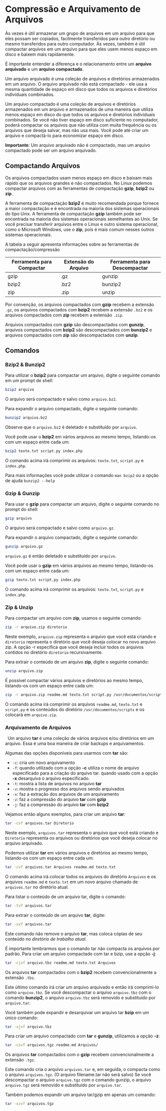 # Compressão e Arquivamento de Arquivos

Às vezes é útil armazenar um grupo de arquivos em um arquivo para que eles possam ser copiados, facilmente transferidos para outro diretório ou mesmo transferidos para outro computador. Às vezes, também é útil compactar arquivos em um arquivo para que eles usem menos espaço em disco e baixem mais rapidamente.

É importante entender a diferença e o relacionamento entre um **arquivo arquivado** e um **arquivo compactado**. 

Um arquivo arquivado é uma coleção de arquivos e diretórios armazenados em um arquivo. O arquivo arquivado não está compactado - ele usa a mesma quantidade de espaço em disco que todos os arquivos e diretórios individuais combinados. 

Um arquivo compactado é uma coleção de arquivos e diretórios armazenados em um arquivo e armazenados de uma maneira que utiliza menos espaço em disco do que todos os arquivos e diretórios individuais combinados. Se você não tiver espaço em disco suficiente no computador, poderá compactar os arquivos que não utiliza com muita frequência ou os arquivos que deseja salvar, mas não usa mais. Você pode até criar um arquivo e compactá-lo para economizar espaço em disco.

**Importante**: Um arquivo arquivado não é compactado, mas um arquivo compactado pode ser um arquivo arquivado.

## Compactando Arquivos

Os arquivos compactados usam menos espaço em disco e baixam mais rápido que os arquivos grandes e não compactados. No Linux podemos compactar arquivos com as ferramentas de compactação **gzip**, **bzip2** ou **zip**.

A ferramenta de compactação **bzip2** é muito recomendada porque fornece a maior compactação e é encontrada na maioria dos sistemas operacionais do tipo Unix. A ferramenta de compactação **gzip** também pode ser encontrada na maioria dos sistemas operacionais semelhantes ao Unix. Se você precisar transferir arquivos entre o Linux e outro sistema operacional, como o Microsoft Windows, use o **zip**, pois é mais comum nesses outros sistemas operacionais.

A tabela a seguir apresenta informações sobre as ferramentas de compactação/compressão

| Ferramenta para Compactar  | Extensão do Arquivo  | Ferramenta para Descompactar  |
|---|---|---|
| gzip  | .gz  | gunzip  |
| bzip2  | .bz2  | bunzip2  |
| zip  | .zip  | unzip |

Por convenção, os arquivos compactados com **gzip** recebem a extensão `.gz`, os arquivos compactados com **bzip2** recebem a extensão `.bz2` e os arquivos compactados com **zip** recebem a extensão `.zip`.

Arquivos compactados com **gzip** são descompactados com **gunzip**, arquivos compactados com **bzip2** são descompactados com **bunzip2** e arquivos compactados com **zip** são descompactados com **unzip**.

## Comandos

### Bzip2 & Bunzip2

Para utilizar o **bzip2** para compactar um arquivo, digite o seguinte comando em um prompt de shell:

```bash
bzip2 arquivo
```

O arquivo será compactado e salvo como `arquivo.bz2`.

Para expandir o arquivo compactado, digite o seguinte comando:

```bash
bunzip2 arquivo.bz2
```

Observe que o `arquivo.bz2` é deletado e substituído por `arquivo`.

Você pode usar o **bzip2** em vários arquivos ao mesmo tempo, listando-os com um espaço entre cada um:

```bash
bzip2 texto.txt script.py index.php
```

O comando acima irá comprimir os arquivos: `texto.txt`, `script.py` e `index.php`.

Para mais informações você pode utilizar o comando `man bzip2` ou a opção de ajuda `bunzip2 --help`

### Gzip & Gunzip

Para usar o **gzip** para compactar um arquivo, digite o seguinte comando no prompt do shell:

```bash
gzip arquivo
```

O arquivo será compactado e salvo como `arquivo.gz`.

Para expandir o arquivo compactado, digite o seguinte comando:

```bash
gunzip arquivo.gz
```

`arquivo.gz` é então deletado e substituído por `arquivo`.

Você pode usar o **gzip** em vários arquivos ao mesmo tempo, listando-os com um espaço entre cada um:

```bash
gzip texto.txt script.py index.php
```

O comando acima irá comprimir os arquivos: `texto.txt`, `script.py` e `index.php`.

### Zip & Unzip

Para compactar um arquivo com **zip**, usamos o seguinte comando:

```bash
zip -r arquivo.zip diretorio
```

Neste exemplo, `arquivo.zip` representa o arquivo que você está criando e `diretorio` representa o diretório que você deseja colocar no novo arquivo zip. A opção -r especifica que você deseja incluir todos os arquivos contidos no diretório `diretorio` recursivamente.

Para extrair o conteúdo de um arquivo **zip**, digite o seguinte comando:

```bash
unzip arquivo.zip
```

É possível compactar vários arquivos e diretórios ao mesmo tempo, listando-os com um espaço entre cada um:

```bash
zip -r arquivo.zip readme.md texto.txt script.py /usr/documentos/scripts
```

O comando acima irá comprimir os arquivos `readme.md`, `texto.txt` e `script.py` e os conteúdos do diretório `/usr/documentos/scripts` e os colocará em `arquivo.zip`.

### Arquivamento de Arquivos
 
Um arquivo **tar** é uma coleção de vários arquivos e/ou diretórios em um arquivo. Essa é uma boa maneira de criar backups e arquivamentos.

Algumas das opções disponíveis para usarmos com **tar** são:

- `-c`: cria um novo arquivamento
- `-f`: quando utilizado com a opção **-c** utiliza o nome de arquivo especificado para a criação do arquivo tar. quando usado com a opção **-x** desarquiva o arquivo especificado.
- `-t`: mostra a lista de arquivos no arquivo **tar**
- `-v`: mostra o progresso dos arquivos sendo arquivados
- `-x`: faz a extração dos arquivos de um arquivamento
- `-z`: faz a compressão do arquivo **tar** com **gzip**
- `-j`: faz a compressão do arquivo **tar** com **bzip2**

Vejamos então alguns exemplos, para criar um arquivo **tar**:

```bash
tar -cvf arquivos.tar Diretorio
```

Neste exemplo, `arquivos.tar` representa o arquivo que você está criando e `Diretorio` representa os arquivos ou diretórios que você deseja colocar no arquivo arquivado.

Podemos utilizar **tar** em vários arquivos e diretórios ao mesmo tempo, listando-os com um espaço entre cada um:

```bash
tar -cvf arquivos.tar Arquivos readme.md texto.txt
```

O comando acima irá colocar todos os arquivos do diretório `Arquivos` e os arquivos `readme.md` e `texto.txt` em um novo arquivo chamado de `arquivos.tar` no diretório atual.

Para listar o conteúdo de um arquivo tar, digite o comando:

```bash
tar -tvf arquivos.tar
```

Para extrair o conteúdo de um arquivo **tar**, digite:

```bash
tar -xvf arquivos.tar
```

Este comando não remove o arquivo **tar**, mas coloca cópias de seu conteúdo no *diretório de trabalho atual*.

É importante lembrarmos que o comando tar não compacta os arquivos por padrão. Para criar um arquivo compactado com tar e bzip, use a opção **-j**:

```bash
tar -cjvf arquivo.tbz readme.md texto.txt Arquivos
```

Os arquivos **tar** compactados com o **bzip2** recebem convencionalmente a extensão `.tbz`.

Este último comando irá criar um arquivo arquivado e então irá comprimí-lo como `arquivo.tbz`. Se você descompactar o arquivo `arquivo.tbz` com o comando **bunzip2**, o arquivo `arquivo.tbz` será removido e substituído por `arquivo.tar`.

Você também pode expandir e desarquivar um arquivo tar **bzip** em um único comando:

```bash
tar -xjvf arquivo.tbz
```

Para criar um arquivo compactado com **tar** e **gunzip**, utilizamos a opção **-z**:

```bash
tar -czvf arquivos.tgz readme.md Arquivos/
```

Os arquivos **tar** compactados com o **gzip** recebem convencionalmente a extensão `.tgz`.

Este comando cria o arquivo `arquivos.tar` e, em seguida, o compacta como o arquivo `arquivos.tgz`. (O arquivo filename.tar não será salvo) Se você descompactar o arquivo `arquivo.tgz` com o comando gunzip, o arquivo `arquivo.tgz` será removido e substituído por `arquivo.tar`.

Também podemos expandir um arquivo tar/gzip em apenas um comando:

```bash
tar -xzvf arquivos.tgz
```